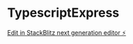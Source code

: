 # TypescriptExpress

[Edit in StackBlitz next generation editor ⚡️](https://stackblitz.com/~/github.com/haran2996/TypescriptExpress)